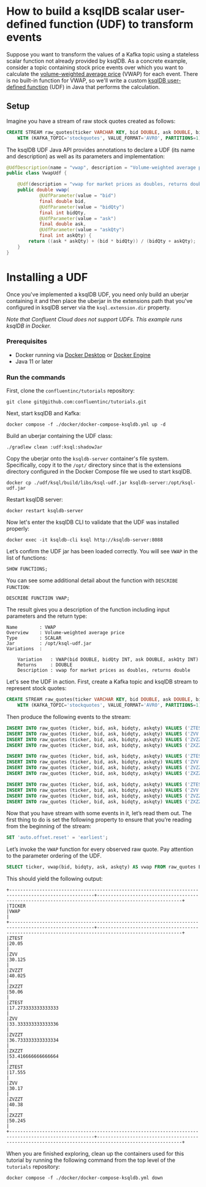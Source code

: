 <!-- title: How to build a ksqlDB scalar user-defined function (UDF) to transform events -->
<!-- description: In this tutorial, learn how to build a ksqlDB scalar user-defined function (UDF) to transform events, with step-by-step instructions and supporting code. -->

# How to build a ksqlDB scalar user-defined function (UDF) to transform events

Suppose you want to transform the values of a Kafka topic using a stateless scalar function not already provided by ksqlDB. As a concrete example,
consider a topic containing stock price events over which you want to calculate the [volume-weighted average price](https://en.wikipedia.org/wiki/Volume-weighted_average_price) (VWAP) for each event.
There is no built-in function for VWAP, so we'll write a custom [ksqlDB user-defined function](https://docs.ksqldb.io/en/latest/concepts/functions/#udfs) (UDF) in Java that performs the calculation.

## Setup

Imagine you have a stream of raw stock quotes created as follows:

```sql
CREATE STREAM raw_quotes(ticker VARCHAR KEY, bid DOUBLE, ask DOUBLE, bidqty INT, askqty INT)
    WITH (KAFKA_TOPIC='stockquotes', VALUE_FORMAT='AVRO', PARTITIONS=1);
```

The ksqlDB UDF Java API provides annotations to declare a UDF (its name and description) as well as its parameters and implementation:

```java
@UdfDescription(name = "vwap", description = "Volume-weighted average price")
public class VwapUdf {

    @Udf(description = "vwap for market prices as doubles, returns double")
    public double vwap(
            @UdfParameter(value = "bid")
            final double bid,
            @UdfParameter(value = "bidQty")
            final int bidQty,
            @UdfParameter(value = "ask")
            final double ask,
            @UdfParameter(value = "askQty")
            final int askQty) {
        return ((ask * askQty) + (bid * bidQty)) / (bidQty + askQty);
    }
}
```

# Installing a UDF

Once you've implemented a ksqlDB UDF, you need only build an uberjar containing it and then place the uberjar in the extensions path that you've configured
in ksqlDB server via the `ksql.extension.dir` property.

*_Note that Confluent Cloud does not support UDFs. This example runs ksqlDB in Docker._*


### Prerequisites

* Docker running via [Docker Desktop](https://docs.docker.com/desktop/) or [Docker Engine](https://docs.docker.com/engine/install/)
* Java 11 or later

### Run the commands

First, clone the `confluentinc/tutorials` repository:

```shell
git clone git@github.com:confluentinc/tutorials.git
```

Next, start ksqlDB and Kafka:

 ```shell
 docker compose -f ./docker/docker-compose-ksqldb.yml up -d
 ```

Build an uberjar containing the UDF class:

```shell
./gradlew clean :udf:ksql:shadowJar
```

Copy the uberjar onto the `ksqldb-server` container's file system. Specifically, copy it to the `/opt/` directory since that is the extensions directory configured in the Docker Compose file we used to start ksqlDB.

```shell
docker cp ./udf/ksql/build/libs/ksql-udf.jar ksqldb-server:/opt/ksql-udf.jar
```

Restart ksqlDB server:

```shell
docker restart ksqldb-server
```

Now let's enter the ksqlDB CLI to validate that the UDF was installed properly:

```shell
docker exec -it ksqldb-cli ksql http://ksqldb-server:8088
```

Let’s confirm the UDF jar has been loaded correctly. You will see `VWAP` in the list of functions:

```noformat
SHOW FUNCTIONS;
```

You can see some additional detail about the function with `DESCRIBE FUNCTION`:

```noformat
DESCRIBE FUNCTION VWAP;
```

The result gives you a description of the function including input parameters and the return type:

```noformat
Name        : VWAP
Overview    : Volume-weighted average price
Type        : SCALAR
Jar         : /opt/ksql-udf.jar
Variations  :

	Variation   : VWAP(bid DOUBLE, bidQty INT, ask DOUBLE, askQty INT)
	Returns     : DOUBLE
	Description : vwap for market prices as doubles, returns double
```

Let's see the UDF in action. First, create a Kafka topic and ksqlDB stream to represent stock quotes:

```sql
CREATE STREAM raw_quotes(ticker VARCHAR KEY, bid DOUBLE, ask DOUBLE, bidqty INT, askqty INT)
    WITH (KAFKA_TOPIC='stockquotes', VALUE_FORMAT='AVRO', PARTITIONS=1);
```

Then produce the following events to the stream:

```sql
INSERT INTO raw_quotes (ticker, bid, ask, bidqty, askqty) VALUES ('ZTEST', 15.00, 25.10, 100, 100);
INSERT INTO raw_quotes (ticker, bid, ask, bidqty, askqty) VALUES ('ZVV',   25.00, 35.25, 100, 100);
INSERT INTO raw_quotes (ticker, bid, ask, bidqty, askqty) VALUES ('ZVZZT', 35.00, 45.05, 100, 100);
INSERT INTO raw_quotes (ticker, bid, ask, bidqty, askqty) VALUES ('ZXZZT', 45.00, 55.12, 100, 100);

INSERT INTO raw_quotes (ticker, bid, ask, bidqty, askqty) VALUES ('ZTEST', 10.00, 20.91, 50, 100);
INSERT INTO raw_quotes (ticker, bid, ask, bidqty, askqty) VALUES ('ZVV',   30.00, 40.00, 100, 50);
INSERT INTO raw_quotes (ticker, bid, ask, bidqty, askqty) VALUES ('ZVZZT', 30.00, 40.10, 50, 100);
INSERT INTO raw_quotes (ticker, bid, ask, bidqty, askqty) VALUES ('ZXZZT', 50.00, 60.25, 100, 50);

INSERT INTO raw_quotes (ticker, bid, ask, bidqty, askqty) VALUES ('ZTEST', 15.00, 20.11, 100, 100);
INSERT INTO raw_quotes (ticker, bid, ask, bidqty, askqty) VALUES ('ZVV',   25.00, 35.34, 100, 100);
INSERT INTO raw_quotes (ticker, bid, ask, bidqty, askqty) VALUES ('ZVZZT', 35.00, 45.76, 100, 100);
INSERT INTO raw_quotes (ticker, bid, ask, bidqty, askqty) VALUES ('ZXZZT', 45.00, 55.49, 100, 100);
```

Now that you have stream with some events in it, let’s read them out. The first thing to do is set the following property to ensure that you’re reading from the beginning of the stream:

```sql
SET 'auto.offset.reset' = 'earliest';
```

Let’s invoke the `VWAP` function for every observed raw quote. Pay attention to the parameter ordering of the UDF.

```sql
SELECT ticker, vwap(bid, bidqty, ask, askqty) AS vwap FROM raw_quotes EMIT CHANGES;
```

This should yield the following output:
```noformat
+-----------------------------------------------------------------------------------------------------+-----------------------------------------------------------------------------------------------------+
|TICKER                                                                                               |VWAP                                                                                                 |
+-----------------------------------------------------------------------------------------------------+-----------------------------------------------------------------------------------------------------+
|ZTEST                                                                                                |20.05                                                                                                |
|ZVV                                                                                                  |30.125                                                                                               |
|ZVZZT                                                                                                |40.025                                                                                               |
|ZXZZT                                                                                                |50.06                                                                                                |
|ZTEST                                                                                                |17.273333333333333                                                                                   |
|ZVV                                                                                                  |33.333333333333336                                                                                   |
|ZVZZT                                                                                                |36.733333333333334                                                                                   |
|ZXZZT                                                                                                |53.416666666666664                                                                                   |
|ZTEST                                                                                                |17.555                                                                                               |
|ZVV                                                                                                  |30.17                                                                                                |
|ZVZZT                                                                                                |40.38                                                                                                |
|ZXZZT                                                                                                |50.245                                                                                               |
+-----------------------------------------------------------------------------------------------------+-----------------------------------------------------------------------------------------------------+
```

When you are finished exploring, clean up the containers used for this tutorial by running the following command from the top level of the `tutorials` repository:

```shell
docker compose -f ./docker/docker-compose-ksqldb.yml down
```

